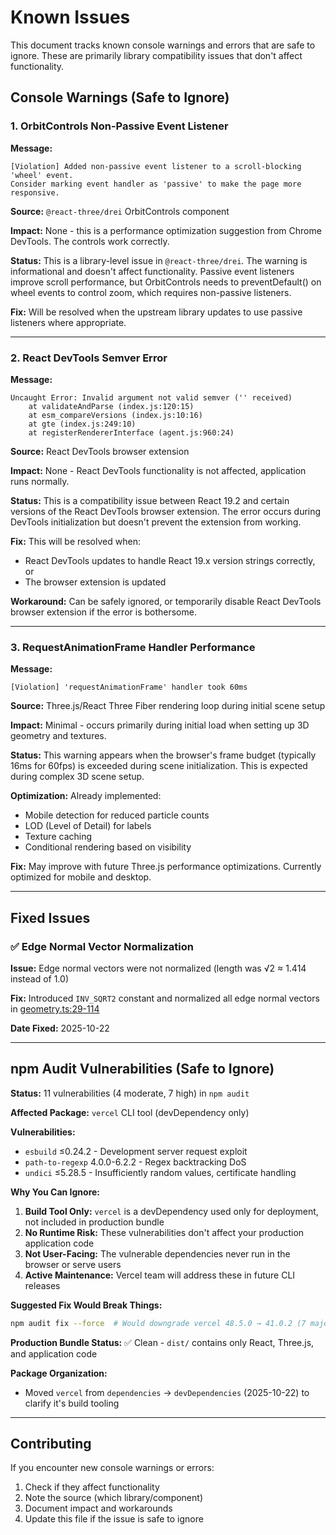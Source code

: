# Known Issues

This document tracks known console warnings and errors that are safe to ignore. These are primarily library compatibility issues that don't affect functionality.

## Console Warnings (Safe to Ignore)

### 1. OrbitControls Non-Passive Event Listener

**Message:**
```
[Violation] Added non-passive event listener to a scroll-blocking 'wheel' event.
Consider marking event handler as 'passive' to make the page more responsive.
```

**Source:** `@react-three/drei` OrbitControls component

**Impact:** None - this is a performance optimization suggestion from Chrome DevTools. The controls work correctly.

**Status:** This is a library-level issue in `@react-three/drei`. The warning is informational and doesn't affect functionality. Passive event listeners improve scroll performance, but OrbitControls needs to preventDefault() on wheel events to control zoom, which requires non-passive listeners.

**Fix:** Will be resolved when the upstream library updates to use passive listeners where appropriate.

---

### 2. React DevTools Semver Error

**Message:**
```
Uncaught Error: Invalid argument not valid semver ('' received)
    at validateAndParse (index.js:120:15)
    at esm_compareVersions (index.js:10:16)
    at gte (index.js:249:10)
    at registerRendererInterface (agent.js:960:24)
```

**Source:** React DevTools browser extension

**Impact:** None - React DevTools functionality is not affected, application runs normally.

**Status:** This is a compatibility issue between React 19.2 and certain versions of the React DevTools browser extension. The error occurs during DevTools initialization but doesn't prevent the extension from working.

**Fix:** This will be resolved when:
- React DevTools updates to handle React 19.x version strings correctly, or
- The browser extension is updated

**Workaround:** Can be safely ignored, or temporarily disable React DevTools browser extension if the error is bothersome.

---

### 3. RequestAnimationFrame Handler Performance

**Message:**
```
[Violation] 'requestAnimationFrame' handler took 60ms
```

**Source:** Three.js/React Three Fiber rendering loop during initial scene setup

**Impact:** Minimal - occurs primarily during initial load when setting up 3D geometry and textures.

**Status:** This warning appears when the browser's frame budget (typically 16ms for 60fps) is exceeded during scene initialization. This is expected during complex 3D scene setup.

**Optimization:** Already implemented:
- Mobile detection for reduced particle counts
- LOD (Level of Detail) for labels
- Texture caching
- Conditional rendering based on visibility

**Fix:** May improve with future Three.js performance optimizations. Currently optimized for mobile and desktop.

---

## Fixed Issues

### ✅ Edge Normal Vector Normalization

**Issue:** Edge normal vectors were not normalized (length was √2 ≈ 1.414 instead of 1.0)

**Fix:** Introduced `INV_SQRT2` constant and normalized all edge normal vectors in [geometry.ts:29-114](src/data/geometry.ts#L29-L114)

**Date Fixed:** 2025-10-22

---

## npm Audit Vulnerabilities (Safe to Ignore)

**Status:** 11 vulnerabilities (4 moderate, 7 high) in `npm audit`

**Affected Package:** `vercel` CLI tool (devDependency only)

**Vulnerabilities:**
- `esbuild` ≤0.24.2 - Development server request exploit
- `path-to-regexp` 4.0.0-6.2.2 - Regex backtracking DoS
- `undici` ≤5.28.5 - Insufficiently random values, certificate handling

**Why You Can Ignore:**
1. **Build Tool Only:** `vercel` is a devDependency used only for deployment, not included in production bundle
2. **No Runtime Risk:** These vulnerabilities don't affect your production application code
3. **Not User-Facing:** The vulnerable dependencies never run in the browser or serve users
4. **Active Maintenance:** Vercel team will address these in future CLI releases

**Suggested Fix Would Break Things:**
```bash
npm audit fix --force  # Would downgrade vercel 48.5.0 → 41.0.2 (7 major versions backward!)
```

**Production Bundle Status:** ✅ Clean - `dist/` contains only React, Three.js, and application code

**Package Organization:**
- Moved `vercel` from `dependencies` → `devDependencies` (2025-10-22) to clarify it's build tooling

---

## Contributing

If you encounter new console warnings or errors:

1. Check if they affect functionality
2. Note the source (which library/component)
3. Document impact and workarounds
4. Update this file if the issue is safe to ignore
